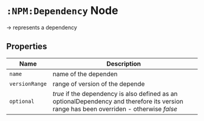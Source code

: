# `:NPM:Dependency` Node  
  
-> represents a dependency
  
## Properties  
  
| Name           | Description                                                                                                                              |
| -------------- | ---------------------------------------------------------------------------------------------------------------------------------------- |
| `name`         | name of the dependen                                                                                                                     |
| `versionRange` | range of version of the depende                                                                                                          |
| `optional`     | *true* if the dependency is also defined as an optionalDependency and therefore its version range has been overriden - otherwise *false* |
